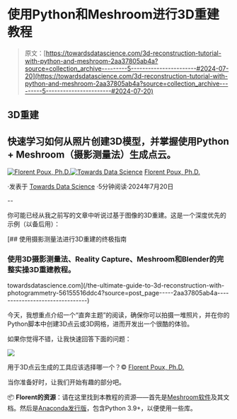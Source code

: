 # 使用Python和Meshroom进行3D重建教程

> 原文：[https://towardsdatascience.com/3d-reconstruction-tutorial-with-python-and-meshroom-2aa37805ab4a?source=collection_archive---------5-----------------------#2024-07-20](https://towardsdatascience.com/3d-reconstruction-tutorial-with-python-and-meshroom-2aa37805ab4a?source=collection_archive---------5-----------------------#2024-07-20)

## 3D重建

## 快速学习如何从照片创建3D模型，并掌握使用Python + Meshroom（摄影测量法）生成点云。

[](https://medium.com/@florentpoux?source=post_page---byline--2aa37805ab4a--------------------------------)[![Florent Poux, Ph.D.](../Images/74df1e559b2edefba71ffd0d1294a251.png)](https://medium.com/@florentpoux?source=post_page---byline--2aa37805ab4a--------------------------------)[](https://towardsdatascience.com/?source=post_page---byline--2aa37805ab4a--------------------------------)[![Towards Data Science](../Images/a6ff2676ffcc0c7aad8aaf1d79379785.png)](https://towardsdatascience.com/?source=post_page---byline--2aa37805ab4a--------------------------------) [Florent Poux, Ph.D.](https://medium.com/@florentpoux?source=post_page---byline--2aa37805ab4a--------------------------------)

·发表于 [Towards Data Science](https://towardsdatascience.com/?source=post_page---byline--2aa37805ab4a--------------------------------) ·5分钟阅读·2024年7月20日

--

你可能已经从我之前写的文章中听说过基于图像的3D重建。这是一个深度优先的示例（以备后用）：

[](/the-ultimate-guide-to-3d-reconstruction-with-photogrammetry-56155516ddc4?source=post_page-----2aa37805ab4a--------------------------------) [## 使用摄影测量法进行3D重建的终极指南

### 使用3D摄影测量法、Reality Capture、Meshroom和Blender的完整实操3D重建教程。

towardsdatascience.com](/the-ultimate-guide-to-3d-reconstruction-with-photogrammetry-56155516ddc4?source=post_page-----2aa37805ab4a--------------------------------)

今天，我想重点介绍一个“直奔主题”的阅读，确保你可以拍摄一堆照片，并在你的Python脚本中创建3D点云或3D网格，进而开发出一个很酷的体验。

如果你觉得不错，让我快速回答下面的问题：

![](../Images/030d243dbfb650b1491bdda482823f2a.png)

用于3D点云生成的工具应该选择哪一个？© [Florent Poux, Ph.D.](https://medium.com/u/8ba7bf4ad784?source=post_page---user_mention--2aa37805ab4a--------------------------------)

当你准备好时，让我们开始有趣的部分吧。

📦 **Florent的资源**：请在这里找到本教程的资源——首先是[Meshroom软件](https://alicevision.org/)及其文档。然后是[Anaconda发行版](https://docs.anaconda.com/miniconda/)，包含Python 3.9+，以便使用一些库。
